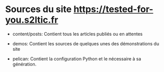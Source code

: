 # Sources du site https://tested-for-you.s2ltic.fr

* content/posts: Contient tous les articles publiés ou en attentes

* demos: Contient les sources de quelques unes des démonstrations du site

* pelican: Contient la configuration Python et le nécessaire à sa génération.
